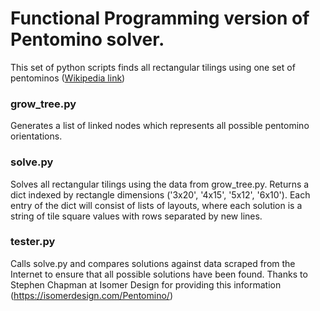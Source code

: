 # Functional Programming version of Pentomino solver.

This set of python scripts finds all rectangular tilings using one set of pentominos ([Wikipedia link](https://en.wikipedia.org/wiki/Pentomino#Tiling_puzzle_(2D)))

### grow_tree.py

Generates a list of linked nodes which represents all possible pentomino orientations.

### solve.py

Solves all rectangular tilings using the data from grow_tree.py.  Returns a dict indexed by rectangle dimensions ('3x20', '4x15', '5x12', '6x10').  Each entry of the dict will consist of lists of layouts, where each solution is a string of tile square values with rows separated by new lines.

### tester.py

Calls solve.py and compares solutions against data scraped from the Internet to ensure that all possible solutions have been found.  Thanks to Stephen Chapman at Isomer Design for providing this information  (https://isomerdesign.com/Pentomino/)
